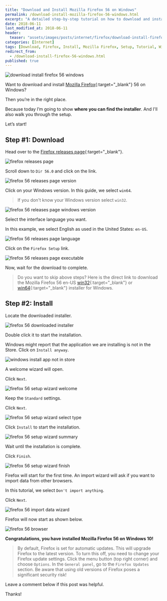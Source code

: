```yaml
---
title: "Download and Install Mozilla Firefox 56 on Windows"
permalink: /download-install-mozilla-firefox-56-windows.html
excerpt: "A detailed step-by-step tutorial on how to download and install Mozilla Firefox 56 on Windows 10."
date: 2018-06-11
last_modified_at: 2018-06-11
header:
  teaser: "assets/images/posts/internet/firefox/download-install-firefox-56-windows.png"
categories: [Internet]
tags: [Download, Firefox, Install, Mozilla Firefox, Setup, Tutorial, Windows]
redirect_from:
  - /download-install-firefox-56-windows.html
published: true
---
```


<img src="{{ site.url }}/assets/images/posts/internet/firefox/download-install-firefox-56-windows.png" alt="download install firefox 56 windows" class="align-right title-image">

Want to download and install [Mozilla Firefox](https://www.mozilla.org){:target="_blank"} 56 on Windows?

Then you’re in the right place.

Because today I’m going to show **where you can find the installer**. And I'll also walk you through the setup.

Let’s start!

## Step #1: Download

Head over to the [Firefox releases page](https://ftp.mozilla.org/pub/firefox/releases/){:target="_blank"}.

<img src="{{ site.url }}/assets/images/posts/internet/firefox/firefox-releases-page.png" alt="firefox releases page">

Scroll down to `Dir 56.0` and click on the link.

<img src="{{ site.url }}/assets/images/posts/internet/firefox/firefox-56-releases-page-version.png" alt="firefox 56 releases page version">

Click on your Windows version. In this guide, we select `win64`.

> If you don't know your Windows version select `win32`.

<img src="{{ site.url }}/assets/images/posts/internet/firefox/firefox-56-releases-page-windows-version.png" alt="firefox 56 releases page windows version">

Select the interface language you want.

In this example, we select English as used in the United States: `en-US`.

<img src="{{ site.url }}/assets/images/posts/internet/firefox/firefox-56-releases-page-language.png" alt="firefox 56 releases page language">

Click on the `Firefox Setup` link.

<img src="{{ site.url }}/assets/images/posts/internet/firefox/firefox-56-releases-page-executable.png" alt="firefox 56 releases page executable">

Now, wait for the download to complete.

> Do you want to skip above steps? Here is the direct link to download the Mozilla Firefox 56 en-US [win32](https://ftp.mozilla.org/pub/firefox/releases/56.0/win32/en-US/){:target="_blank"} or [win64](https://ftp.mozilla.org/pub/firefox/releases/56.0/win64/en-US/){:target="_blank"} installer for Windows.

## Step #2: Install

Locate the downloaded installer.

<img src="{{ site.url }}/assets/images/posts/internet/firefox/firefox-56-downloaded-installer.png" alt="firefox 56 downloaded installer">

Double click it to start the installation.

Windows might report that the application we are installing is not in the Store. Click on `Install anyway`.

<img src="{{ site.url }}/assets/images/posts/windows-install-app-not-in-store.png" alt="windows install app not in store">

A welcome wizard will open.

Click `Next`.

<img src="{{ site.url }}/assets/images/posts/internet/firefox/firefox-56-setup-wizard-welcome.png" alt="firefox 56 setup wizard welcome">

Keep the `Standard` settings.

Click `Next`.

<img src="{{ site.url }}/assets/images/posts/internet/firefox/firefox-56-setup-wizard-select-type.png" alt="firefox 56 setup wizard select type">

Click `Install` to start the installation.

<img src="{{ site.url }}/assets/images/posts/internet/firefox/firefox-56-setup-wizard-summary.png" alt="firefox 56 setup wizard summary">

Wait until the installation is complete.

Click `Finish`.

<img src="{{ site.url }}/assets/images/posts/internet/firefox/firefox-56-setup-wizard-finish.png" alt="firefox 56 setup wizard finish">

Firefox will start for the first time. An import wizard will ask if you want to import data from other browsers.

In this tutorial, we select `Don't import anything`.

Click `Next`.

<img src="{{ site.url }}/assets/images/posts/internet/firefox/firefox-56-import-data-wizard.png" alt="firefox 56 import data wizard">

Firefox will now start as shown below.

<img src="{{ site.url }}/assets/images/posts/internet/firefox/firefox-56-browser.png" alt="firefox 56 browser">

**Congratulations, you have installed Mozilla Firefox 56 on Windows 10!**

> By default, Firefox is set for automatic updates. This will upgrade Firefox to the latest version. To turn this off, you need to change your Firefox update settings. Click the menu button (top right corner) and choose `Options`. In the `General panel`, go to the `Firefox Updates` section. Be aware that using old versions of Firefox poses a significant security risk!

Leave a comment below if this post was helpful.

Thanks!
